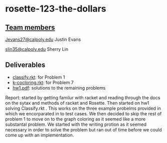 # rosette-123-the-dollars

## [Team members](users.txt)
Jevans27@calpoly.edu  Justin Evans

slin35@calpoly.edu  Sherry Lin

## Deliverables
* [classify.rkt](hw1/logic/classify.rkt): for Problem 1
* [k-cocloring.rkt](hw1/graph-coloring/k-coloring.rkt): for Problem 7
* [hw1.pdf](hw1.pdf): solutions to the remaining problems

Report: started by getting familur with racket and reading through the docs on the sytax and methods of racket and Rosette. Then started on hw1 solving Classify.rkt
.  This works on the three example probelms provided in which we encorparated in to test cases. We then decided to skip the rest of problem 1 to move on to the graph 
coloring as it seemed like a more substantal problem. We started with the writing protion as it seemed necessary in order to solve the problem but ran out of time before we 
could come up with an implementation. 
